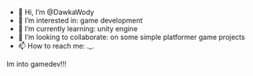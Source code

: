 - 👋 Hi, I’m @DawkaWody
- 👀 I’m interested in: game development
- 🌱 I’m currently learning: unity engine
- 💞️ I’m looking to collaborate: on some simple platformer game projects
- 📫 How to reach me: ._.

Im into gamedev!!!

<!---
DawkaWody/DawkaWody is a ✨ special ✨ repository because its `README.md` (this file) appears on your GitHub profile.
You can click the Preview link to take a look at your changes.
--->
